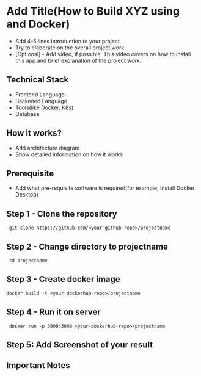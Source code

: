 # Add Title(How to Build XYZ using <Language1> and Docker)

- Add 4-5 lines introduction to your project
- Try to elaborate on the overall project work.
- [Optional] - Add video, if possible. This video covers on how to install this app and brief explanation of the project work.



## Technical Stack

- Frontend Language
- Backened Language
- Tools(like Docker, K8s)
- Database

## How it works?

- Add architecture diagram
- Show detailed information on how it works


## Prerequisite

- Add what pre-requisite software is required(for example, Install Docker Desktop)

## Step 1 - Clone the repository

```
 git clone https://github.com/<your-github-repo>/projectname
```

## Step 2 - Change directory to projectname

```
 cd projectname
```

## Step 3 - Create docker image

```
docker build -t <your-dockerhub-repo>/projectname
```

## Step 4 - Run it on server

```
 docker run -p 3000:3000 <your-dockerhub-repo>/projectname
```

## Step 5: Add Screenshot of your result


## Important Notes


